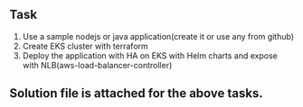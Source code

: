 <h2>Task</h2>

1. Use a sample nodejs or java application(create it or use any from github) 
2. Create EKS cluster with terraform 
3. Deploy the application with HA on EKS with Helm charts and expose with NLB(aws-load-balancer-controller)

<h2>Solution file is attached for the above tasks.</h2>
